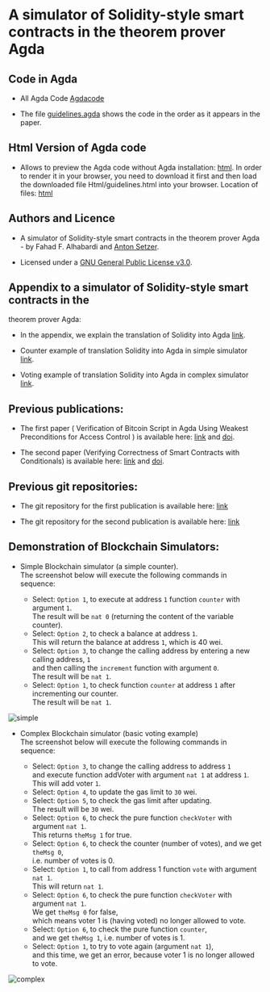 # A simulator of Solidity-style smart contracts in the theorem prover Agda

## Code in Agda
* All Agda Code
  [Agdacode](/Agdacode/) 

  
* The file  [guidelines.agda](Agdacode/guidelines.agda/) shows the code in the order as it appears in the paper.

## Html Version of Agda code 
* Allows to preview the Agda code without Agda installation: [html](https://htmlpreview.github.io/?https://github.com/fahad1985lab/A_simulator_of_Solidity-style_smart_contracts_in_the_theorem_prover_Agda/blob/main/Html/guidelines.html). In order to render it in your browser, you need to download it first and then load the downloaded file Html/guidelines.html into your browser. Location of files: [html](/Html/guidelines.html)

## Authors and Licence
* A simulator of Solidity-style smart contracts in the theorem prover Agda - by 
 Fahad F. Alhabardi and [Anton Setzer](https://www.cs.swan.ac.uk/~csetzer/).
 
 
* Licensed under a [GNU General Public License v3.0](https://www.gnu.org/licenses/gpl-3.0.en.html).


## Appendix to a simulator of Solidity-style smart contracts in the
theorem prover Agda:

* In the appendix, we explain the translation of Solidity into Agda [link](https://github.com/fahad1985lab/A_simulator_of_Solidity-style_smart_contracts_in_the_theorem_prover_Agda/blob/main/Appendix_to_a_simulator_of_Solidity-style_smart_contracts_in_the_theorem_prover_Agda.pdf).

* Counter example of translation Solidity into Agda in simple simulator [link](https://github.com/fahad1985lab/A_simulator_of_Solidity-style_smart_contracts_in_the_theorem_prover_Agda/blob/main/Agdacode/Simple-Model/example/solidityToagdaInsimplemodel-counterexample.agda). 

* Voting example of translation Solidity into Agda in complex simulator [link](https://github.com/fahad1985lab/A_simulator_of_Solidity-style_smart_contracts_in_the_theorem_prover_Agda/blob/main/Agdacode/Complex-Model/example/solidityToagdaIncomplexmodel-votingexample.agda).


## Previous publications:
 
* The first paper ( Verification of Bitcoin Script in Agda Using Weakest Preconditions for Access Control
) is available here: [link](https://doi.org/10.4230/LIPIcs.TYPES.2021.1) and [doi](https://doi.org/10.4230/LIPIcs.TYPES.2021.1).
 
* The second paper (Verifying Correctness of Smart Contracts with Conditionals) is available here: [link](https://ieeexplore.ieee.org/abstract/document/10087054) and [doi](http://dx.doi.org/10.1109/iGETblockchain56591.2022.10087054).
 
## Previous git repositories:
 
* The git repository for the first publication is available here: [link](https://github.com/fahad1985lab/Smart--Contracts--Verification--With--Agda)

* The git repository for the second publication is available here: [link](https://github.com/fahad1985lab/Verifying--Correctness--of-Smart--Contracts--with--Conditionals)
 

## Demonstration of Blockchain Simulators: 

* Simple Blockchain simulator (a simple counter).\
  The screenshot below will execute the following commands in sequence:

    * Select: `Option 1`, to execute at address `1` function `counter` with argument `1`.\
      The result will be `nat 0` (returning the content of the variable counter). 
    * Select: `Option 2`, to check a balance at address `1`.\
      This will return the balance at address `1`, which is 40 wei.
    * Select: `Option 3`, to change the calling address by entering a new calling address, `1`\
      and then calling the `increment` function with argument `0`.\
      The result will be `nat 1`.
    * Select: `Option 1`, to check function `counter` at address `1` after incrementing our counter.\
      The result will be `nat 1`.

![simple](https://github.com/fahad1985lab/A_simulator_of_Solidity-style_smart_contracts_in_the_theorem_prover_Agda/assets/77390330/3091812b-4412-4be7-8bef-ecc2fd5de0fb)



* Complex Blockchain simulator (basic voting example)\
  The screenshot below will execute the following commands in sequence:

    * Select: `Option 3`, to change the calling address to address `1`\
      	      and execute function addVoter with argument `nat 1` at address `1`.\
	      This will add voter `1`.  
    * Select: `Option 4`, to update the gas limit to `30` wei.
    * Select: `Option 5`, to check the gas limit after updating.\
      	      The result will be `30` wei.  
    * Select: `Option 6`, to check the pure function `checkVoter` with argument `nat 1`.\
      	      This returns `theMsg 1` for true.
    * Select: `Option 6`, to check the counter (number of votes), and we get `theMsg 0`,\
      	      i.e. number of votes is 0.
    * Select: `Option 1`, to call from address 1 function `vote` with argument `nat 1`.\
      	      This will return `nat 1`.
    * Select: `Option 6`, to check the pure function `checkVoter` with argument `nat 1`.\
      	      We get `theMsg 0` for false,\
	      which means voter 1 is (having voted) no longer allowed to vote. 
    * Select: `Option 6`, to check the pure function `counter`,\
      	      and we get `theMsg 1`, i.e. number of votes is 1.
    * Select: `Option 1`, to try to vote again (argument `nat 1`),\
      	      and this time, we get an error, because voter 1 is no longer allowed to vote.

![complex](https://github.com/fahad1985lab/A_simulator_of_Solidity-style_smart_contracts_in_the_theorem_prover_Agda/assets/77390330/840fb1a9-8d17-491a-ab62-c6ad324b4e80)
  



